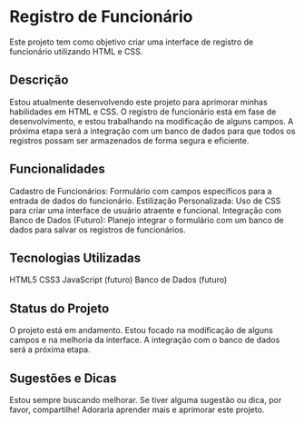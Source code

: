 <h1>Registro de Funcionário</h1>
Este projeto tem como objetivo criar uma interface de registro de funcionário utilizando HTML e CSS.

<h2>Descrição</h2>
Estou atualmente desenvolvendo este projeto para aprimorar minhas habilidades em HTML e CSS. O registro de funcionário está em fase de desenvolvimento, e estou trabalhando na modificação de alguns campos. A próxima etapa será a integração com um banco de dados para que todos os registros possam ser armazenados de forma segura e eficiente.

<h2>Funcionalidades</h2>
Cadastro de Funcionários: Formulário com campos específicos para a entrada de dados do funcionário.
Estilização Personalizada: Uso de CSS para criar uma interface de usuário atraente e funcional.
Integração com Banco de Dados (Futuro): Planejo integrar o formulário com um banco de dados para salvar os registros de funcionários.

<h2>Tecnologias Utilizadas</h2>
HTML5
CSS3
JavaScript (futuro)
Banco de Dados (futuro)

<h2>Status do Projeto</h2>
O projeto está em andamento. Estou focado na modificação de alguns campos e na melhoria da interface. A integração com o banco de dados será a próxima etapa.

<h2>Sugestões e Dicas</h2>
Estou sempre buscando melhorar. Se tiver alguma sugestão ou dica, por favor, compartilhe! Adoraria aprender mais e aprimorar este projeto.
